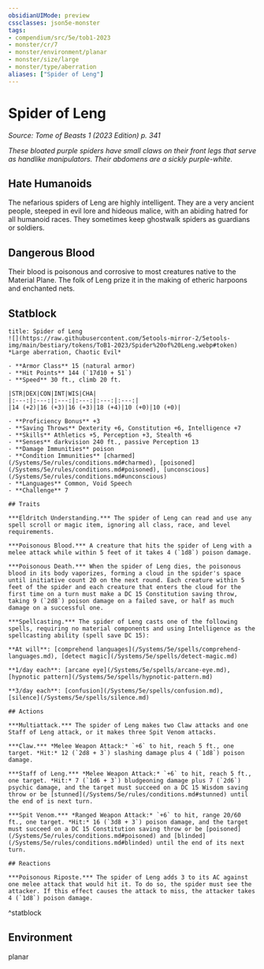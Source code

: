 ```yaml
---
obsidianUIMode: preview
cssclasses: json5e-monster
tags:
- compendium/src/5e/tob1-2023
- monster/cr/7
- monster/environment/planar
- monster/size/large
- monster/type/aberration
aliases: ["Spider of Leng"]
---
```

# Spider of Leng
*Source: Tome of Beasts 1 (2023 Edition) p. 341*  

*These bloated purple spiders have small claws on their front legs that serve as handlike manipulators. Their abdomens are a sickly purple-white.*

## Hate Humanoids

The nefarious spiders of Leng are highly intelligent. They are a very ancient people, steeped in evil lore and hideous malice, with an abiding hatred for all humanoid races. They sometimes keep ghostwalk spiders as guardians or soldiers.

## Dangerous Blood

Their blood is poisonous and corrosive to most creatures native to the Material Plane. The folk of Leng prize it in the making of etheric harpoons and enchanted nets.

## Statblock

```ad-statblock
title: Spider of Leng
![](https://raw.githubusercontent.com/5etools-mirror-2/5etools-img/main/bestiary/tokens/ToB1-2023/Spider%20of%20Leng.webp#token)
*Large aberration, Chaotic Evil*

- **Armor Class** 15 (natural armor)
- **Hit Points** 144 (`17d10 + 51`)
- **Speed** 30 ft., climb 20 ft.

|STR|DEX|CON|INT|WIS|CHA|
|:---:|:---:|:---:|:---:|:---:|:---:|
|14 (+2)|16 (+3)|16 (+3)|18 (+4)|10 (+0)|10 (+0)|

- **Proficiency Bonus** +3
- **Saving Throws** Dexterity +6, Constitution +6, Intelligence +7
- **Skills** Athletics +5, Perception +3, Stealth +6
- **Senses** darkvision 240 ft., passive Perception 13
- **Damage Immunities** poison
- **Condition Immunities** [charmed](/Systems/5e/rules/conditions.md#charmed), [poisoned](/Systems/5e/rules/conditions.md#poisoned), [unconscious](/Systems/5e/rules/conditions.md#unconscious)
- **Languages** Common, Void Speech
- **Challenge** 7

## Traits

***Eldritch Understanding.*** The spider of Leng can read and use any spell scroll or magic item, ignoring all class, race, and level requirements.

***Poisonous Blood.*** A creature that hits the spider of Leng with a melee attack while within 5 feet of it takes 4 (`1d8`) poison damage.

***Poisonous Death.*** When the spider of Leng dies, the poisonous blood in its body vaporizes, forming a cloud in the spider's space until initiative count 20 on the next round. Each creature within 5 feet of the spider and each creature that enters the cloud for the first time on a turn must make a DC 15 Constitution saving throw, taking 9 (`2d8`) poison damage on a failed save, or half as much damage on a successful one.

***Spellcasting.*** The spider of Leng casts one of the following spells, requiring no material components and using Intelligence as the spellcasting ability (spell save DC 15):

**At will**: [comprehend languages](/Systems/5e/spells/comprehend-languages.md), [detect magic](/Systems/5e/spells/detect-magic.md)

**1/day each**: [arcane eye](/Systems/5e/spells/arcane-eye.md), [hypnotic pattern](/Systems/5e/spells/hypnotic-pattern.md)

**3/day each**: [confusion](/Systems/5e/spells/confusion.md), [silence](/Systems/5e/spells/silence.md)

## Actions

***Multiattack.*** The spider of Leng makes two Claw attacks and one Staff of Leng attack, or it makes three Spit Venom attacks.

***Claw.*** *Melee Weapon Attack:* `+6` to hit, reach 5 ft., one target. *Hit:* 12 (`2d8 + 3`) slashing damage plus 4 (`1d8`) poison damage.

***Staff of Leng.*** *Melee Weapon Attack:* `+6` to hit, reach 5 ft., one target. *Hit:* 7 (`1d6 + 3`) bludgeoning damage plus 7 (`2d6`) psychic damage, and the target must succeed on a DC 15 Wisdom saving throw or be [stunned](/Systems/5e/rules/conditions.md#stunned) until the end of is next turn.

***Spit Venom.*** *Ranged Weapon Attack:* `+6` to hit, range 20/60 ft., one target. *Hit:* 16 (`3d8 + 3`) poison damage, and the target must succeed on a DC 15 Constitution saving throw or be [poisoned](/Systems/5e/rules/conditions.md#poisoned) and [blinded](/Systems/5e/rules/conditions.md#blinded) until the end of its next turn.

## Reactions

***Poisonous Riposte.*** The spider of Leng adds 3 to its AC against one melee attack that would hit it. To do so, the spider must see the attacker. If this effect causes the attack to miss, the attacker takes 4 (`1d8`) poison damage.
```
^statblock

## Environment

planar